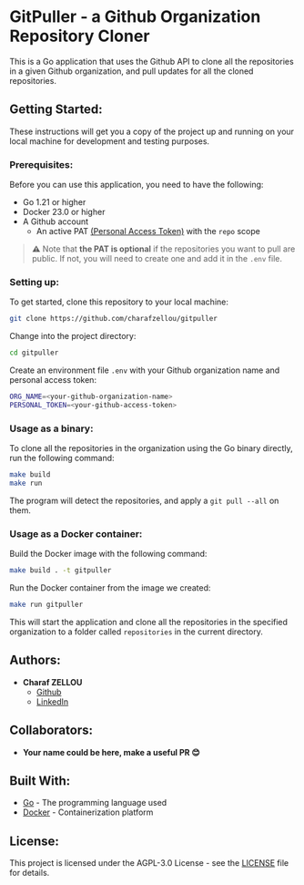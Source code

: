 # GitPuller - a Github Organization Repository Cloner

This is a Go application that uses the Github API to clone all the repositories in a given Github organization, and pull updates for all the cloned repositories.

## Getting Started:

These instructions will get you a copy of the project up and running on your local machine for development and testing purposes.

### Prerequisites:

Before you can use this application, you need to have the following:

- Go 1.21 or higher
- Docker 23.0 or higher
- A Github account
    - An active PAT [(Personal Access Token)](https://github.com/settings/tokens) with the `repo` scope

> **⚠️** Note that **the PAT is optional** if the repositories you want to pull are public. If not, you will need to create one and add it in the `.env` file.

### Setting up:

To get started, clone this repository to your local machine:

```bash
git clone https://github.com/charafzellou/gitpuller
```

Change into the project directory:

```bash
cd gitpuller
```

Create an environment file `.env` with your Github organization name and personal access token:

```bash
ORG_NAME=<your-github-organization-name>
PERSONAL_TOKEN=<your-github-access-token>
```

### Usage as a binary:

To clone all the repositories in the organization using the Go binary directly, run the following command:

```bash
make build
make run
```

The program will detect the repositories, and apply a `git pull --all` on them.

### Usage as a Docker container:

Build the Docker image with the following command:

```bash
make build . -t gitpuller
```

Run the Docker container from the image we created:

```bash
make run gitpuller
```

This will start the application and clone all the repositories in the specified organization to a folder called `repositories` in the current directory.

## Authors:

- **Charaf ZELLOU**
    - [Github](https://github.com/charafzellou)
    - [LinkedIn](https://linkedin.com/charafzellou)

## Collaborators:

- **Your name could be here, make a useful PR 😊**

## Built With:

- [Go](https://golang.org/) - The programming language used
- [Docker](https://www.docker.com/) - Containerization platform

## License:

This project is licensed under the AGPL-3.0 License - see the [LICENSE](./LICENSE.md) file for details.